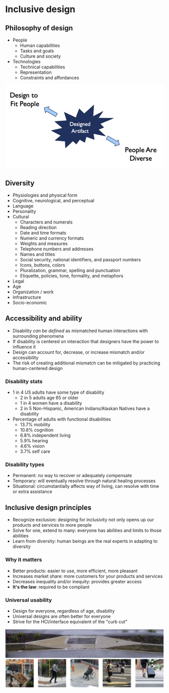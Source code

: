 # Inclusive design

## Philosophy of design

- People
	- Human capabilities
	- Tasks and goals
	- Culture and society
- Technologies
	- Technical capabilities
	- Representation
	- Constraints and affordances

![Design Philosophy](./figures/design-philosophy.png)

## Diversity

- Physiologies and physical form
- Cognitive, neurological, and perceptual
- Language
- Personality
- Cultural
	- Characters and numerals
	- Reading direction
	- Date and time formats
	- Numeric and currency formats
	- Weights and measures
	- Telephone numbers and addresses
	- Names and titles
	- Social security, national identifiers, and passport numbers
	- Icons, buttons, colors
	- Pluralization, grammar, spelling and punctuation
	- Etiquette, policies, tone, formality, and metaphors
- Legal
- Age
- Organization / work
- Infrastructure
- Socio-economic

## Accessibility and ability

- Disability *can be defined* as mismatched human interactions with surrounding phenomena
- If disability is centered on interaction that designers have the power to influence it
- Design can account for, decrease, or increase mismatch and/or accessibility
- The risk of creating additional mismatch can be mitigated by practicing human-centered design

### Disability stats

- 1 in 4 US adults have some type of disability
	- 2 in 5 adults age 65 or older
	- 1 in 4 women have a disability
	- 2 in 5 Non-Hispanic, American Indians/Alaskan Natives have a disability
- Percentage of adults with functional disabilities
	- 13.7% mobility
	- 10.8% cognition
	- 6.8% independent living
	- 5.9% hearing
	- 4.6% vision
	- 3.7% self care

### Disability types

- Permanent: no way to recover or adequately compensate
- Temporary: will eventually resolve through natural healing processes
- Situational: circumstantially affects way of living, can resolve with time or extra assistance

## Inclusive design principles

- Recognize exclusion: designing for inclusivity not only opens up our products and services to more people
- Solve for one, extend to many: everyone has abilities and limits to those abilities
- Learn from diversity: human beings are the real experts in adapting to diversity

### Why it matters

- Better products: easier to use, more efficient, more pleasant
- Increases market share: more customers for your products and services
- Decreases inequality and/or inequity: provides greater access
- **It's the law**: required to be compliant

### Universal usability

- Design for everyone, regardless of age, disability
- Universal designs are often better for everyone
- Strive for the HCI/interface equivalent of the "curb cut"

![Curb Cut](./figures/curb-cut.png)